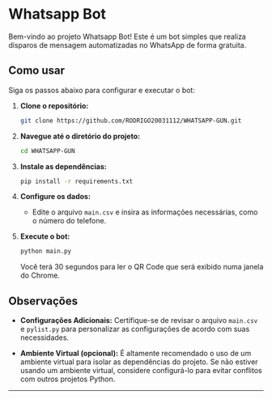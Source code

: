 # Whatsapp Bot

Bem-vindo ao projeto Whatsapp Bot! Este é um bot simples que realiza disparos de mensagem automatizadas no WhatsApp de forma gratuita.

## Como usar

Siga os passos abaixo para configurar e executar o bot:

1. **Clone o repositório:**

   ```bash
   git clone https://github.com/RODRIGO20031112/WHATSAPP-GUN.git
   ```

2. **Navegue até o diretório do projeto:**

   ```bash
   cd WHATSAPP-GUN
   ```

3. **Instale as dependências:**

   ```bash
   pip install -r requirements.txt
   ```

4. **Configure os dados:**

   - Edite o arquivo `main.csv` e insira as informações necessárias, como o número do telefone.

5. **Execute o bot:**

   ```bash
   python main.py
   ```

   Você terá 30 segundos para ler o QR Code que será exibido numa janela do Chrome.

## Observações

- **Configurações Adicionais:**
  Certifique-se de revisar o arquivo `main.csv` e `pylist.py` para personalizar as configurações de acordo com suas necessidades.

- **Ambiente Virtual (opcional):**
  É altamente recomendado o uso de um ambiente virtual para isolar as dependências do projeto. Se não estiver usando um ambiente virtual, considere configurá-lo para evitar conflitos com outros projetos Python.

---
